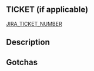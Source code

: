 ## TICKET (if applicable)
[JIRA_TICKET_NUMBER](https://jira.rms.com/browse/JIRA_Ticket_Number)

## Description

## Gotchas
